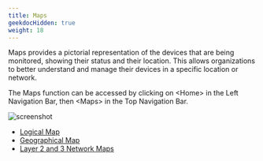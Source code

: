 ```yaml
---
title: Maps
geekdocHidden: true
weight: 18
---
```



Maps provides a pictorial representation of the devices that are being monitored, showing their status and their location. This allows organizations to better understand and manage their devices in a specific location or network.

The Maps function can be accessed by clicking on \<Home> in the Left Navigation Bar, then \<Maps> in the Top Navigation Bar.

![screenshot](/modules/home/maps/images/netgain/LogicalMap.PNG)
&nbsp;

* <a href="/modules/home/maps/logmap">Logical Map</a>
* <a href="/modules/home/maps/geomap">Geographical Map</a>
* <a href="/modules/home/maps/networkmap">Layer 2 and 3 Network Maps</a>
